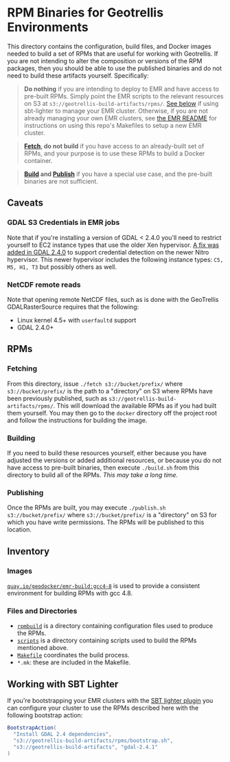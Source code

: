 # RPM Binaries for Geotrellis Environments

This directory contains the configuration, build files, and Docker images
needed to build a set of RPMs that are useful for working with Geotrellis. If
you are not intending to alter the composition or versions of the RPM
packages, then you should be able to use the published binaries and do not
need to build these artifacts yourself. Specifically:

> **Do nothing** if you are intending to deploy to EMR and have access to
> pre-built RPMs. Simply point the EMR scripts to the relevant resources on
> S3 at `s3://geotrellis-build-artifacts/rpms/`. [See below](#working-with-sbt-lighter)
> if using sbt-lighter to manage your EMR cluster. Otherwise, if you are not
> already managing your own EMR clusters, see [the EMR README](../emr/README.md)
> for instructions on using this repo's Makefiles to setup a new EMR cluster.

> **[Fetch](#Fetching), do not build** if you have access to an already-built set of
> RPMs, and your purpose is to use these RPMs to build a Docker container.

> **[Build](#Building) and [Publish](#Publishing)** if you have a special use case,
> and the pre-built binaries are not sufficient.

## Caveats

### GDAL S3 Credentials in EMR jobs

Note that if you're installing a version of GDAL < 2.4.0 you'll need to restrict yourself to EC2 instance types that use the older Xen hypervisor. [A fix was added in GDAL 2.4.0](https://github.com/OSGeo/gdal/commit/9df23a3f09e5171e0051748c3de40151671cfea8#diff-6fe1009dc8083259494caa7923e28a22) to support credential detection on the newer Nitro hypervisor. This newer hypervisor includes the following instance types: `C5, M5, H1, T3` but possibly others as well.

### NetCDF remote reads

Note that opening remote NetCDF files, such as is done with the GeoTrellis GDALRasterSource requires that the following:

- Linux kernel 4.5+ with `userfaultd` support
- GDAL 2.4.0+

## RPMs

### Fetching

From this directory, issue `./fetch s3://bucket/prefix/` where
`s3://bucket/prefix/` is the path to a "directory" on S3 where RPMs have been
previously published, such as `s3://geotrellis-build-artifacts/rpms/`. This
will download the available RPMs as if you had built them yourself. You
may then go to the `docker` directory off the project root and follow the
instructions for building the image.

### Building

If you need to build these resources yourself, either because you have
adjusted the versions or added additional resources, or because you do not
have access to pre-built binaries, then execute `./build.sh` from this
directory to build all of the RPMs. _This may take a long time._

### Publishing

Once the RPMs are built, you may execute `./publish.sh s3://bucket/prefix/`
where `s3://bucket/prefix/` is a "directory" on S3 for which you have write
permissions. The RPMs will be published to this location.

## Inventory

### Images

[`quay.io/geodocker/emr-build:gcc4-8`](Dockerfile.gcc4) is used to provide a
consistent environment for building RPMs with gcc 4.8.

### Files and Directories

- [`rpmbuild`](rpmbuild) is a directory containing configuration files used to produce the RPMs.
- [`scripts`](scripts) is a directory containing scripts used to build the RPMs mentioned above.
- [`Makefile`](Makefile) coordinates the build process.
- `*.mk`: these are included in the Makefile.

## Working with SBT Lighter

If you're bootstrapping your EMR clusters with the [SBT lighter plugin](https://github.com/pishen/sbt-lighter) you can configure your cluster to use the RPMs described here with the following bootstrap action:

```scala
BootstrapAction(
  "Install GDAL 2.4 dependencies",
  "s3://geotrellis-build-artifacts/rpms/bootstrap.sh",
  "s3://geotrellis-build-artifacts", "gdal-2.4.1"
)
```
